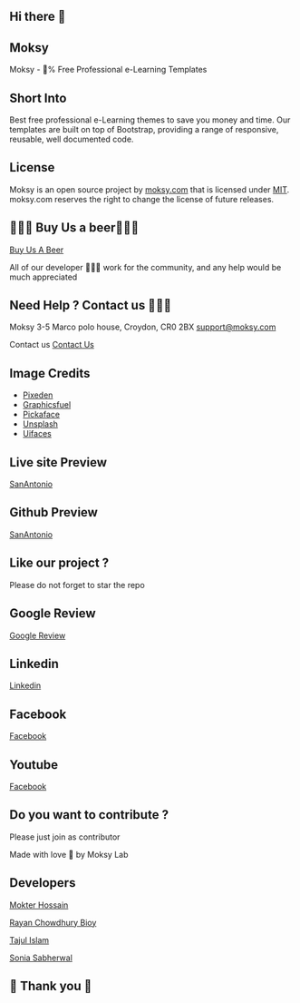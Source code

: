 ## Hi there 👋

## Moksy 
Moksy - 💯% Free Professional e-Learning Templates

## Short Into 
Best free professional e-Learning themes to save you money and time. Our templates are built on top of Bootstrap, providing a range of responsive, reusable, well documented code. 

## License 

Moksy is an open source project by [moksy.com](https://moksy.com) that is licensed under [MIT](https://opensource.org/licenses/MIT).
moksy.com reserves the right to change the license of future releases.

## 🍺🍺🍺 Buy Us a beer🍺🍺🍺
[Buy Us A Beer](https://www.paypal.com/donate/?hosted_button_id=Q279LEZ5BAWBY)

All of our developer 🙇🙇🙇 work for the community, and any help would be much appreciated 


## Need Help ? Contact us 🙋🙋🙋
Moksy 
3-5 Marco polo house, Croydon, CR0 2BX
support@moksy.com


Contact us 
[Contact Us](https://moksy.com/contact-us.php)

## Image Credits

- [Pixeden](http://www.pixeden.com/psd-web-elements/flat-responsive-showcase-psd)
- [Graphicsfuel](https://www.graphicsfuel.com/2013/02/13-high-resolution-blur-backgrounds/)
- [Pickaface](https://pickaface.net/)
- [Unsplash](https://unsplash.com/)
- [Uifaces](http://uifaces.com/)


## Live site Preview 

[SanAntonio](https://moksy.com/project-details.php?project=san-antonio)


## Github Preview 
[SanAntonio](https://moksy-lab.github.io/https://moksy-lab.github.io/san-antonio/)


## Like our project ? 
   Please do not forget to star the repo 

## Google Review 
[Google Review](https://g.page/r/CWIjjM1wv6tFEB0/review)


## Linkedin 
[Linkedin](https://www.linkedin.com/company/moksyuk/)


## Facebook 
[Facebook](https://www.facebook.com/moksyuk)



## Youtube 
[Facebook](https://www.youtube.com/channel/UCTXQx-lXRoOeGy9b-B0RXMg)


## Do you want to contribute ? 
Please just join as contributor 

Made with love 🧡 by Moksy Lab 

## Developers 
[Mokter Hossain](https://www.linkedin.com/in/mr-mokter/)

[Rayan Chowdhury Bioy](https://www.linkedin.com/in/rayhan-chowdhury-bijoy-b787ab224/)

[Tajul Islam](https://github.com/627md-Tajul-Islam)

[Sonia Sabherwal](https://www.linkedin.com/in/sonia-sabherwal-28154b45/)


## 🙏 Thank you 🙏
